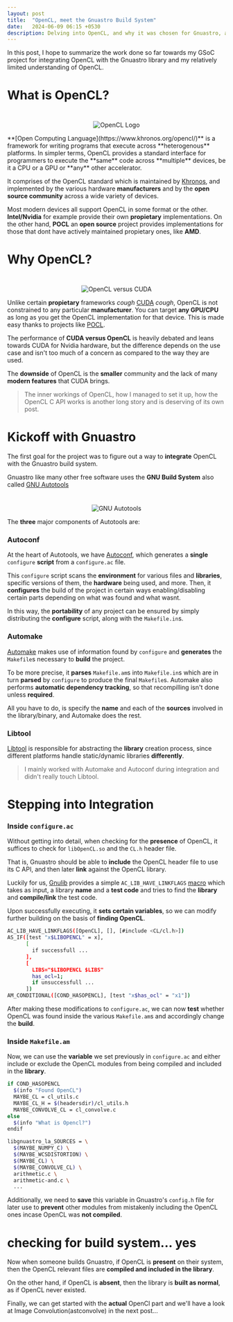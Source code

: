 ```yaml
---
layout: post
title:  "OpenCL, meet the Gnuastro Build System"
date:   2024-06-09 06:15 +0530
description: Delving into OpenCL, and why it was chosen for Gnuastro, along with its integration into the build system.
---
```


<p class="intro">In this post, I hope to summarize the work done so far towards my GSoC project for integrating OpenCL with the Gnuastro library and my relatively limited understanding of OpenCL.</p>

# What is OpenCL?
<p align="center" width="100%">
  <img src="{{ site.baseurl }}/assets/img/opencl-logo.png" alt="OpenCL Logo" style="margin-bottom: 0; margin-top: 24px"> 
</p>
**[Open Computing Language](https://www.khronos.org/opencl/)** is a framework for writing programs that execute across **heterogenous** platforms. In simpler terms, OpenCL provides a standard interface for programmers to execute the **same** code across **multiple** devices, be it a CPU or a GPU or **any** other accelerator.

It comprises of the OpenCL standard which is maintained by [Khronos](https://www.khronos.org/opencl/), and implemented by the various hardware **manufacturers** and by the **open source community** across a wide variety of devices.

Most modern devices all support OpenCL in some format or the other. **Intel/Nvidia** for example provide their own **propietary** implementations. On the other hand, **POCL** an **open source** project provides implementations for those that dont have actively maintained propietary ones, like **AMD**.

# Why OpenCL?

<p align="center" width="100%">
  <img src="{{ site.baseurl }}/assets/img/cl-cuda.jpeg" alt="OpenCL versus CUDA" style="margin-bottom: 0; margin-top: 24px"> 
</p>

Unlike certain **propietary** frameworks *cough* [CUDA](https://developer.nvidia.com/about-cuda) *cough*, OpenCL is not constrained to any particular **manufacturer**. You can target **any GPU/CPU** as long as you get the OpenCL implementation for that device. This is made easy thanks to projects like [POCL](https://portablecl.org/).

The performance of **CUDA versus OpenCL** is heavily debated and leans towards CUDA for Nvidia hardware, but the difference depends on the use case and isn't too much of a concern as compared to the way they are used.

The **downside** of OpenCL is the **smaller** community and the lack of many **modern features** that CUDA brings.

<blockquote>
The inner workings of OpenCL, how I managed to set it up, how the OpenCL C API works is another long story and is deserving of its own post.
</blockquote>


# Kickoff with Gnuastro

The first goal for the project was to figure out a way to **integrate** OpenCL with the Gnuastro build system.

Gnuastro like many other free software uses the **GNU Build System** also called [GNU Autotools](https://www.gnu.org/software/automake/faq/autotools-faq.html)

<p align="center" width="100%">
  <img src="{{ site.baseurl }}/assets/img/gnu-logo.png" alt="GNU Autotools" style="margin-bottom: 0; margin-top: 24px"> 
</p>

The **three** major components of Autotools are:

### Autoconf
At the heart of Autotools, we have [Autoconf](https://www.gnu.org/software/autoconf/), which generates a **single** `configure` **script** from a `configure.ac` file.

This `configure` script scans the **environment** for various files and **libraries**, specific versions of them, the **hardware** being used, and more. Then, it **configures** the build of the project in certain ways enabling/disabling certain parts depending on what was found and what wasnt.

In this way, the **portability** of any project can be ensured by simply distributing the **configure** script, along with the `Makefile.in`s.

### Automake
[Automake](https://www.gnu.org/software/automake/) makes use of information found by `configure` and **generates** the `Makefile`s necessary to **build** the project.

To be more precise, it **parses** `Makefile.am`s into `Makefile.in`s which are in turn **parsed** by `configure` to produce the final `Makefile`s. Automake also performs **automatic dependency tracking**, so that recompilling isn't done unless **required**.

All you have to do, is specify the **name** and each of the **sources** involved in the library/binary, and Automake does the rest.

### Libtool
[Libtool](https://www.gnu.org/software/libtool/) is responsible for abstracting the **library** creation process, since different platforms handle static/dynamic libraries **differently**.

<blockquote>
I mainly worked with Automake and Autoconf during integration and didn't really touch Libtool.
</blockquote>

# Stepping into Integration

### Inside `configure.ac`
Without getting into detail, when checking for the **presence** of OpenCL, it suffices to check for `libOpenCL.so` and the `CL.h` header file.

That is, Gnuastro should be able to **include** the OpenCL header file to use its C API, and then later **link** against the OpenCL library.

Luckily for us, [Gnulib](https://www.gnu.org/software/gnulib/) provides a simple `AC_LIB_HAVE_LINKFLAGS` [macro](https://www.gnu.org/software/gnulib/manual/html_node/Searching-for-Libraries.html) which takes as input, a library **name** and a **test code** and tries to find the **library** and **compile/link** the test code.

Upon successfully executing, it **sets certain variables**, so we can modify further building on the basis of **finding OpenCL**.
```bash
AC_LIB_HAVE_LINKFLAGS([OpenCL], [], [#include <CL/cl.h>])
AS_IF([test "x$LIBOPENCL" = x],
      [
        if successfull ...
      ],
      [
        LIBS="$LIBOPENCL $LIBS"
        has_ocl=1;
        if unsuccessfull ...
      ])
AM_CONDITIONAL([COND_HASOPENCL], [test "x$has_ocl" = "x1"])
```
After making these modifications to `configure.ac`, we can now **test** whether OpenCL was found inside the various `Makefile.am`s and accordingly change the **build**.

### Inside `Makefile.am`
Now, we can use the **variable** we set previously in `configure.ac` and either include or exclude the OpenCL modules from being compiled and included in the **library**.

```bash
if COND_HASOPENCL
  $(info "Found OpenCL")
  MAYBE_CL = cl_utils.c
  MAYBE_CL_H = $(headersdir)/cl_utils.h
  MAYBE_CONVOLVE_CL = cl_convolve.c
else
  $(info "What is Opencl?")
endif
```
```bash
libgnuastro_la_SOURCES = \
  $(MAYBE_NUMPY_C) \
  $(MAYBE_WCSDISTORTION) \
  $(MAYBE_CL) \
  $(MAYBE_CONVOLVE_CL) \
  arithmetic.c \
  arithmetic-and.c \
  ...
```

Additionally, we need to **save** this variable in Gnuastro's `config.h` file for later use to **prevent** other modules from mistakenly including the OpenCL ones incase OpenCL was **not compiled**.

# checking for build system... yes
Now when someone builds Gnuastro, if OpenCL is **present** on their system, then the OpenCL relevant files are **compiled and included in the library**.

On the other hand, if OpenCL is **absent**, then the library is **built as normal**, as if OpenCL never existed.

Finally, we can get started with the **actual** OpenCl part and we'll have a look at Image Convolution(astconvolve) in the next post...